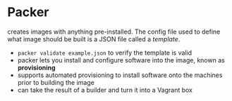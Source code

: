 # Packer
creates images with anything pre-installed. The config file used to define what image should be built is a JSON file called a *template*. 
- `packer validate example.json` to verify the template is valid
- packer lets you install and configure software into the image, known as **provisioning** 
- supports automated provisioning to install software onto the machines prior to building the image
- can take the result of a builder and turn it into a Vagrant box
